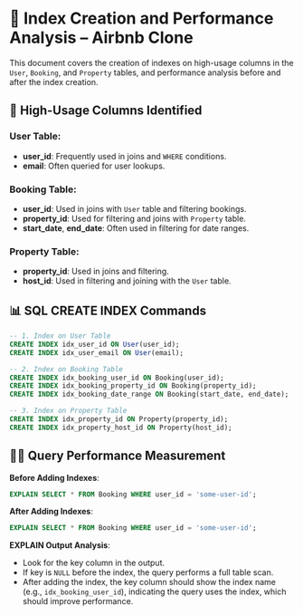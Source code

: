 # 📘 Index Creation and Performance Analysis – Airbnb Clone

This document covers the creation of indexes on high-usage columns in the `User`, `Booking`, and `Property` tables, and performance analysis before and after the index creation.

## 🔑 High-Usage Columns Identified

### User Table:
- **user_id**: Frequently used in joins and `WHERE` conditions.
- **email**: Often queried for user lookups.

### Booking Table:
- **user_id**: Used in joins with `User` table and filtering bookings.
- **property_id**: Used for filtering and joins with `Property` table.
- **start_date**, **end_date**: Often used in filtering for date ranges.

### Property Table:
- **property_id**: Used in joins and filtering.
- **host_id**: Used in filtering and joining with the `User` table.

## 📊 SQL CREATE INDEX Commands

```sql
-- 1. Index on User Table
CREATE INDEX idx_user_id ON User(user_id);
CREATE INDEX idx_user_email ON User(email);

-- 2. Index on Booking Table
CREATE INDEX idx_booking_user_id ON Booking(user_id);
CREATE INDEX idx_booking_property_id ON Booking(property_id);
CREATE INDEX idx_booking_date_range ON Booking(start_date, end_date);

-- 3. Index on Property Table
CREATE INDEX idx_property_id ON Property(property_id);
CREATE INDEX idx_property_host_id ON Property(host_id);
```
## 🧑‍💻 Query Performance Measurement

**Before Adding Indexes**:

```sql
EXPLAIN SELECT * FROM Booking WHERE user_id = 'some-user-id';
```

**After Adding Indexes**:

```sql
EXPLAIN SELECT * FROM Booking WHERE user_id = 'some-user-id';
```

**EXPLAIN Output Analysis**:

- Look for the key column in the output.
- If key is `NULL` before the index, the query performs a full table scan.
- After adding the index, the key column should show the index name (e.g., `idx_booking_user_id`), indicating the query uses the index, which should improve performance.
